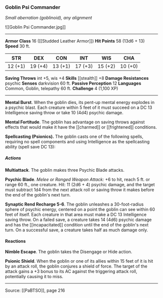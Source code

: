 ### Goblin Psi Commander
_Small aberration (goblinoid), any alignment_

![[Goblin Psi Commander.jpg]]




---

**Armor Class** 16 ([[Studded Leather Armor]])
**Hit Points** 58 (13d6 + 13)
**Speed** 30 ft.

| STR     | DEX     | CON     | INT     | WIS     | CHA     |
|---------|---------|---------|---------|---------|---------|
| 12 (+1) | 19 (+4) | 13 (+1) | 17 (+3) | 15 (+2) | 10 (+0) |

**Saving Throws** int +5, wis +4
**Skills** [[stealth]] +8
**Damage Resistances** psychic
**Senses** darkvision 60 ft.
**Passive Perception** 12
**Languages** Common, Goblin, telepathy 60 ft.
**Challenge** 4 (1,100 XP)

---

**Mental Burst**. When the goblin dies, its pent-up mental energy explodes in a psychic blast. Each creature within 5 feet of it must succeed on a DC 13 Intelligence saving throw or take 10 (4d4) psychic damage.

**Mental Fortitude**. The goblin has advantage on saving throws against effects that would make it have the [[charmed]] or [[frightened]] conditions.

**Spellcasting (Psionics).** The goblin casts one of the following spells, requiring no spell components and using Intelligence as the spellcasting ability (spell save DC 13):

##### Actions
**Multiattack**. The goblin makes three Psychic Blade attacks.

**Psychic Blade**. _Melee or Ranged Weapon Attack:_ +6 to hit, reach 5 ft. or range 60 ft., one creature. Hit: 11 (2d6 + 4) psychic damage, and the target must subtract 1d4 from the next attack roll or saving throw it makes before the end of the goblin's next turn.

**Synaptic Rend Recharge 5-6**. The goblin unleashes a 30-foot-radius sphere of psychic energy, centered on a point the goblin can see within 60 feet of itself. Each creature in that area must make a DC 13 Intelligence saving throw. On a failed save, a creature takes 14 (4d6) psychic damage and has the [[incapacitated]] condition until the end of the goblin's next turn. On a successful save, a creature takes half as much damage only.

#### Reactions
**Nimble Escape**. The goblin takes the Disengage or Hide action.

**Psionic Shield**. When the goblin or one of its allies within 15 feet of it is hit by an attack roll, the goblin conjures a shield of force. The target of the attack gains a +3 bonus to its AC against the triggering attack roll, potentially causing it to miss.


---

Source: [[PaBTSO]], page 216